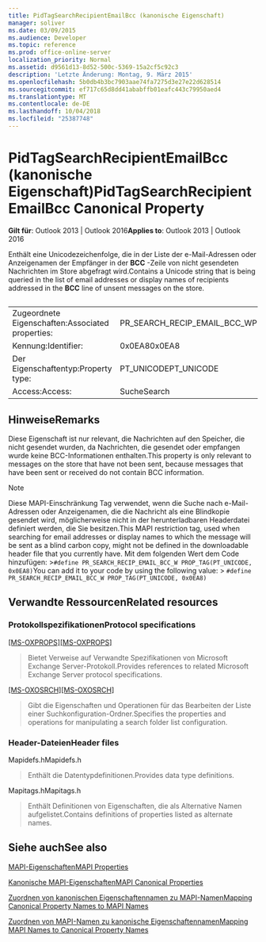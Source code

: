 ```yaml
---
title: PidTagSearchRecipientEmailBcc (kanonische Eigenschaft)
manager: soliver
ms.date: 03/09/2015
ms.audience: Developer
ms.topic: reference
ms.prod: office-online-server
localization_priority: Normal
ms.assetid: d9561d13-8d52-500c-5369-15a2cf5c92c3
description: 'Letzte Änderung: Montag, 9. März 2015'
ms.openlocfilehash: 5b0db4b3bc7903aae74fa7275d3e27e22d628514
ms.sourcegitcommit: ef717c65d8dd41ababffb01eafc443c79950aed4
ms.translationtype: MT
ms.contentlocale: de-DE
ms.lasthandoff: 10/04/2018
ms.locfileid: "25387748"
---
```

# <a name="pidtagsearchrecipientemailbcc-canonical-property"></a><span data-ttu-id="94fc6-103">PidTagSearchRecipientEmailBcc (kanonische Eigenschaft)</span><span class="sxs-lookup"><span data-stu-id="94fc6-103">PidTagSearchRecipientEmailBcc Canonical Property</span></span>

  
  
<span data-ttu-id="94fc6-104">**Gilt für**: Outlook 2013 | Outlook 2016</span><span class="sxs-lookup"><span data-stu-id="94fc6-104">**Applies to**: Outlook 2013 | Outlook 2016</span></span> 
  
<span data-ttu-id="94fc6-105">Enthält eine Unicodezeichenfolge, die in der Liste der e-Mail-Adressen oder Anzeigenamen der Empfänger in der **BCC** -Zeile von nicht gesendeten Nachrichten im Store abgefragt wird.</span><span class="sxs-lookup"><span data-stu-id="94fc6-105">Contains a Unicode string that is being queried in the list of email addresses or display names of recipients addressed in the **BCC** line of unsent messages on the store.</span></span> 
  
## 

|||
|:-----|:-----|
|<span data-ttu-id="94fc6-106">Zugeordnete Eigenschaften:</span><span class="sxs-lookup"><span data-stu-id="94fc6-106">Associated properties:</span></span>  <br/> |<span data-ttu-id="94fc6-107">PR_SEARCH_RECIP_EMAIL_BCC_W</span><span class="sxs-lookup"><span data-stu-id="94fc6-107">PR_SEARCH_RECIP_EMAIL_BCC_W</span></span>  <br/> |
|<span data-ttu-id="94fc6-108">Kennung:</span><span class="sxs-lookup"><span data-stu-id="94fc6-108">Identifier:</span></span>  <br/> |<span data-ttu-id="94fc6-109">0x0EA8</span><span class="sxs-lookup"><span data-stu-id="94fc6-109">0x0EA8</span></span>  <br/> |
|<span data-ttu-id="94fc6-110">Der Eigenschaftentyp:</span><span class="sxs-lookup"><span data-stu-id="94fc6-110">Property type:</span></span>  <br/> |<span data-ttu-id="94fc6-111">PT_UNICODE</span><span class="sxs-lookup"><span data-stu-id="94fc6-111">PT_UNICODE</span></span>  <br/> |
|<span data-ttu-id="94fc6-112">Access:</span><span class="sxs-lookup"><span data-stu-id="94fc6-112">Access:</span></span>  <br/> |<span data-ttu-id="94fc6-113">Suche</span><span class="sxs-lookup"><span data-stu-id="94fc6-113">Search</span></span>  <br/> |
   
## <a name="remarks"></a><span data-ttu-id="94fc6-114">Hinweise</span><span class="sxs-lookup"><span data-stu-id="94fc6-114">Remarks</span></span>

<span data-ttu-id="94fc6-115">Diese Eigenschaft ist nur relevant, die Nachrichten auf den Speicher, die nicht gesendet wurden, da Nachrichten, die gesendet oder empfangen wurde keine BCC-Informationen enthalten.</span><span class="sxs-lookup"><span data-stu-id="94fc6-115">This property is only relevant to messages on the store that have not been sent, because messages that have been sent or received do not contain BCC information.</span></span>
  
> [!NOTE]
> <span data-ttu-id="94fc6-116">Diese MAPI-Einschränkung Tag verwendet, wenn die Suche nach e-Mail-Adressen oder Anzeigenamen, die die Nachricht als eine Blindkopie gesendet wird, möglicherweise nicht in der herunterladbaren Headerdatei definiert werden, die Sie besitzen.</span><span class="sxs-lookup"><span data-stu-id="94fc6-116">This MAPI restriction tag, used when searching for email addresses or display names to which the message will be sent as a blind carbon copy, might not be defined in the downloadable header file that you currently have.</span></span> <span data-ttu-id="94fc6-117">Mit dem folgenden Wert dem Code hinzufügen: >`#define PR_SEARCH_RECIP_EMAIL_BCC_W PROP_TAG(PT_UNICODE, 0x0EA8)`</span><span class="sxs-lookup"><span data-stu-id="94fc6-117">You can add it to your code by using the following value: >  `#define PR_SEARCH_RECIP_EMAIL_BCC_W PROP_TAG(PT_UNICODE, 0x0EA8)`</span></span>
  
## <a name="related-resources"></a><span data-ttu-id="94fc6-118">Verwandte Ressourcen</span><span class="sxs-lookup"><span data-stu-id="94fc6-118">Related resources</span></span>

### <a name="protocol-specifications"></a><span data-ttu-id="94fc6-119">Protokollspezifikationen</span><span class="sxs-lookup"><span data-stu-id="94fc6-119">Protocol specifications</span></span>

<span data-ttu-id="94fc6-120">[[MS-OXPROPS]](https://msdn.microsoft.com/library/f6ab1613-aefe-447d-a49c-18217230b148%28Office.15%29.aspx)</span><span class="sxs-lookup"><span data-stu-id="94fc6-120">[[MS-OXPROPS]](https://msdn.microsoft.com/library/f6ab1613-aefe-447d-a49c-18217230b148%28Office.15%29.aspx)</span></span>
  
> <span data-ttu-id="94fc6-121">Bietet Verweise auf Verwandte Spezifikationen von Microsoft Exchange Server-Protokoll.</span><span class="sxs-lookup"><span data-stu-id="94fc6-121">Provides references to related Microsoft Exchange Server protocol specifications.</span></span>
    
<span data-ttu-id="94fc6-122">[[MS-OXOSRCH]](https://msdn.microsoft.com/library/c72e49b8-78c7-4483-ad65-e46e9133673b%28Office.15%29.aspx)</span><span class="sxs-lookup"><span data-stu-id="94fc6-122">[[MS-OXOSRCH]](https://msdn.microsoft.com/library/c72e49b8-78c7-4483-ad65-e46e9133673b%28Office.15%29.aspx)</span></span>
  
> <span data-ttu-id="94fc6-123">Gibt die Eigenschaften und Operationen für das Bearbeiten der Liste einer Suchkonfiguration-Ordner.</span><span class="sxs-lookup"><span data-stu-id="94fc6-123">Specifies the properties and operations for manipulating a search folder list configuration.</span></span>
    
### <a name="header-files"></a><span data-ttu-id="94fc6-124">Header-Dateien</span><span class="sxs-lookup"><span data-stu-id="94fc6-124">Header files</span></span>

<span data-ttu-id="94fc6-125">Mapidefs.h</span><span class="sxs-lookup"><span data-stu-id="94fc6-125">Mapidefs.h</span></span>
  
> <span data-ttu-id="94fc6-126">Enthält die Datentypdefinitionen.</span><span class="sxs-lookup"><span data-stu-id="94fc6-126">Provides data type definitions.</span></span>
    
<span data-ttu-id="94fc6-127">Mapitags.h</span><span class="sxs-lookup"><span data-stu-id="94fc6-127">Mapitags.h</span></span>
  
> <span data-ttu-id="94fc6-128">Enthält Definitionen von Eigenschaften, die als Alternative Namen aufgelistet.</span><span class="sxs-lookup"><span data-stu-id="94fc6-128">Contains definitions of properties listed as alternate names.</span></span>
    
## <a name="see-also"></a><span data-ttu-id="94fc6-129">Siehe auch</span><span class="sxs-lookup"><span data-stu-id="94fc6-129">See also</span></span>



[<span data-ttu-id="94fc6-130">MAPI-Eigenschaften</span><span class="sxs-lookup"><span data-stu-id="94fc6-130">MAPI Properties</span></span>](mapi-properties.md)
  
[<span data-ttu-id="94fc6-131">Kanonische MAPI-Eigenschaften</span><span class="sxs-lookup"><span data-stu-id="94fc6-131">MAPI Canonical Properties</span></span>](mapi-canonical-properties.md)
  
[<span data-ttu-id="94fc6-132">Zuordnen von kanonischen Eigenschaftennamen zu MAPI-Namen</span><span class="sxs-lookup"><span data-stu-id="94fc6-132">Mapping Canonical Property Names to MAPI Names</span></span>](mapping-canonical-property-names-to-mapi-names.md)
  
[<span data-ttu-id="94fc6-133">Zuordnen von MAPI-Namen zu kanonische Eigenschaftennamen</span><span class="sxs-lookup"><span data-stu-id="94fc6-133">Mapping MAPI Names to Canonical Property Names</span></span>](mapping-mapi-names-to-canonical-property-names.md)

